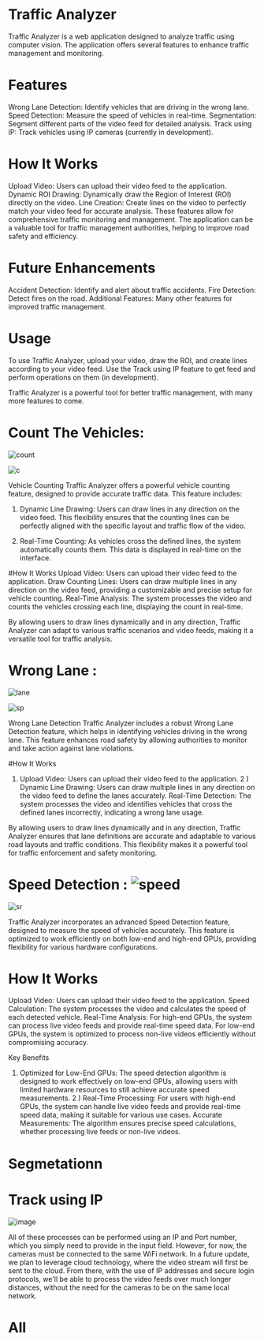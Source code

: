 # Traffic Analyzer
Traffic Analyzer is a web application designed to analyze traffic using computer vision. The application offers several features to enhance traffic management and monitoring.

# Features
Wrong Lane Detection: Identify vehicles that are driving in the wrong lane.
Speed Detection: Measure the speed of vehicles in real-time.
Segmentation: Segment different parts of the video feed for detailed analysis.
Track using IP: Track vehicles using IP cameras (currently in development).

# How It Works
Upload Video: Users can upload their video feed to the application.
Dynamic ROI Drawing: Dynamically draw the Region of Interest (ROI) directly on the video.
Line Creation: Create lines on the video to perfectly match your video feed for accurate analysis.
These features allow for comprehensive traffic monitoring and management. The application can be a valuable tool for traffic management authorities, helping to improve road safety and efficiency.

# Future Enhancements
Accident Detection: Identify and alert about traffic accidents.
Fire Detection: Detect fires on the road.
Additional Features: Many other features for improved traffic management. 

# Usage
To use Traffic Analyzer, upload your video, draw the ROI, and create lines according to your video feed. Use the Track using IP feature to get feed and perform operations on them (in development).

Traffic Analyzer is a powerful tool for better traffic management, with many more features to come.



# Count The Vehicles:

![count](https://github.com/user-attachments/assets/d9e2b3bb-1838-4e64-8d9d-9b141f069a67)

![c](https://github.com/user-attachments/assets/db7c1a9f-418a-4eba-b3b9-0a9274ca311d)


Vehicle Counting
Traffic Analyzer offers a powerful vehicle counting feature, designed to provide accurate traffic data. This feature includes:

1) Dynamic Line Drawing: Users can draw lines in any direction on the video feed. This flexibility ensures that the counting lines can be perfectly aligned with the specific layout and traffic flow of the video.

2) Real-Time Counting: As vehicles cross the defined lines, the system automatically counts them. This data is displayed in real-time on the interface.

#How It Works
Upload Video: Users can upload their video feed to the application.
Draw Counting Lines: Users can draw multiple lines in any direction on the video feed, providing a customizable and precise setup for vehicle counting.
Real-Time Analysis: The system processes the video and counts the vehicles crossing each line, displaying the count in real-time.

By allowing users to draw lines dynamically and in any direction, Traffic Analyzer can adapt to various traffic scenarios and video feeds, making it a versatile tool for traffic analysis.



# Wrong Lane :  

![lane](https://github.com/user-attachments/assets/98d1db7f-dc01-4aa6-a3c9-f0a5fc3e3b8a)

![sp](https://github.com/user-attachments/assets/47704ec9-2ad8-490a-8e20-c6ce6178bc9f)



Wrong Lane Detection
Traffic Analyzer includes a robust Wrong Lane Detection feature, which helps in identifying vehicles driving in the wrong lane. This feature enhances road safety by allowing authorities to monitor and take action against lane violations.

#How It Works
1) Upload Video: Users can upload their video feed to the application.
2 ) Dynamic Line Drawing: Users can draw multiple lines in any direction on the video feed to define the lanes accurately.
Real-Time Detection: The system processes the video and identifies vehicles that cross the defined lanes incorrectly, indicating a wrong lane usage.

By allowing users to draw lines dynamically and in any direction, Traffic Analyzer ensures that lane definitions are accurate and adaptable to various road layouts and traffic conditions. This flexibility makes it a powerful tool for traffic enforcement and safety monitoring.

# Speed Detection : ![speed](https://github.com/user-attachments/assets/50c7c63b-7556-4762-bdaa-e8cbe0a89804)

![sr](https://github.com/user-attachments/assets/6bfd9cce-b161-47b1-be32-4cd50ba13131)

Traffic Analyzer incorporates an advanced Speed Detection feature, designed to measure the speed of vehicles accurately. This feature is optimized to work efficiently on both low-end and high-end GPUs, providing flexibility for various hardware configurations.

# How It Works
Upload Video: Users can upload their video feed to the application.
Speed Calculation: The system processes the video and calculates the speed of each detected vehicle.
Real-Time Analysis: For high-end GPUs, the system can process live video feeds and provide real-time speed data. For low-end GPUs, the system is optimized to process non-live videos efficiently without compromising accuracy.

Key Benefits
1) Optimized for Low-End GPUs: The speed detection algorithm is designed to work effectively on low-end GPUs, allowing users with limited hardware resources to still achieve accurate speed measurements.
2 ) Real-Time Processing: For users with high-end GPUs, the system can handle live video feeds and provide real-time speed data, making it suitable for various use cases.
Accurate Measurements: The algorithm ensures precise speed calculations, whether processing live feeds or non-live videos.
# Segmetationn
# Track using IP


![image](https://github.com/user-attachments/assets/129e359c-c92d-4ff4-9933-d062d162af94)

All of these processes can be performed using an IP and Port number, which you simply need to provide in the input field. However, for now, the cameras must be connected to the same WiFi network. In a future update, we plan to leverage cloud technology, where the video stream will first be sent to the cloud. From there, with the use of IP addresses and secure login protocols, we'll be able to process the video feeds over much longer distances, without the need for the cameras to be on the same local network.


# All








